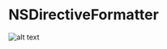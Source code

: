 # NSDirectiveFormatter

![alt text](https://github.com/everfor/NSDirectiveFormatter/blob/master/demo.gif "Demo")
